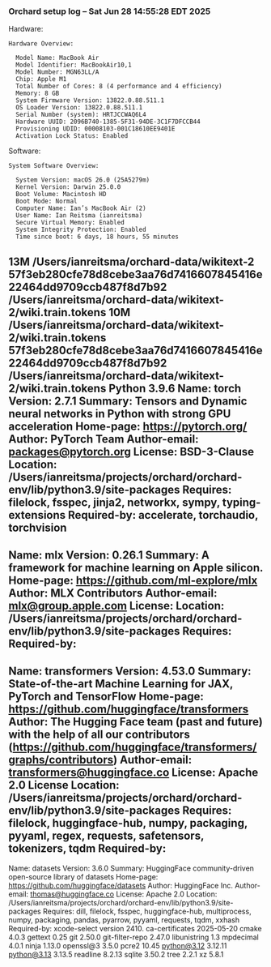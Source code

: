 ### Orchard setup log – Sat Jun 28 14:55:28 EDT 2025

Hardware:

    Hardware Overview:

      Model Name: MacBook Air
      Model Identifier: MacBookAir10,1
      Model Number: MGN63LL/A
      Chip: Apple M1
      Total Number of Cores: 8 (4 performance and 4 efficiency)
      Memory: 8 GB
      System Firmware Version: 13822.0.88.511.1
      OS Loader Version: 13822.0.88.511.1
      Serial Number (system): HRTJCCWAQ6L4
      Hardware UUID: 2096B740-1385-5F31-94DE-3C1F7DFCCB44
      Provisioning UDID: 00008103-001C18610EE9401E
      Activation Lock Status: Enabled

Software:

    System Software Overview:

      System Version: macOS 26.0 (25A5279m)
      Kernel Version: Darwin 25.0.0
      Boot Volume: Macintosh HD
      Boot Mode: Normal
      Computer Name: Ian’s MacBook Air (2)
      User Name: Ian Reitsma (ianreitsma)
      Secure Virtual Memory: Enabled
      System Integrity Protection: Enabled
      Time since boot: 6 days, 18 hours, 55 minutes

 13M	/Users/ianreitsma/orchard-data/wikitext-2
57f3eb280cfe78d8cebe3aa76d7416607845416e22464dd9709ccb487f8d7b92  /Users/ianreitsma/orchard-data/wikitext-2/wiki.train.tokens
 10M	/Users/ianreitsma/orchard-data/wikitext-2/wiki.train.tokens
57f3eb280cfe78d8cebe3aa76d7416607845416e22464dd9709ccb487f8d7b92  /Users/ianreitsma/orchard-data/wikitext-2/wiki.train.tokens
Python 3.9.6
Name: torch
Version: 2.7.1
Summary: Tensors and Dynamic neural networks in Python with strong GPU acceleration
Home-page: https://pytorch.org/
Author: PyTorch Team
Author-email: packages@pytorch.org
License: BSD-3-Clause
Location: /Users/ianreitsma/projects/orchard/orchard-env/lib/python3.9/site-packages
Requires: filelock, fsspec, jinja2, networkx, sympy, typing-extensions
Required-by: accelerate, torchaudio, torchvision
---
Name: mlx
Version: 0.26.1
Summary: A framework for machine learning on Apple silicon.
Home-page: https://github.com/ml-explore/mlx
Author: MLX Contributors
Author-email: mlx@group.apple.com
License: 
Location: /Users/ianreitsma/projects/orchard/orchard-env/lib/python3.9/site-packages
Requires: 
Required-by: 
---
Name: transformers
Version: 4.53.0
Summary: State-of-the-art Machine Learning for JAX, PyTorch and TensorFlow
Home-page: https://github.com/huggingface/transformers
Author: The Hugging Face team (past and future) with the help of all our contributors (https://github.com/huggingface/transformers/graphs/contributors)
Author-email: transformers@huggingface.co
License: Apache 2.0 License
Location: /Users/ianreitsma/projects/orchard/orchard-env/lib/python3.9/site-packages
Requires: filelock, huggingface-hub, numpy, packaging, pyyaml, regex, requests, safetensors, tokenizers, tqdm
Required-by: 
---
Name: datasets
Version: 3.6.0
Summary: HuggingFace community-driven open-source library of datasets
Home-page: https://github.com/huggingface/datasets
Author: HuggingFace Inc.
Author-email: thomas@huggingface.co
License: Apache 2.0
Location: /Users/ianreitsma/projects/orchard/orchard-env/lib/python3.9/site-packages
Requires: dill, filelock, fsspec, huggingface-hub, multiprocess, numpy, packaging, pandas, pyarrow, pyyaml, requests, tqdm, xxhash
Required-by: 
xcode-select version 2410.
ca-certificates 2025-05-20
cmake 4.0.3
gettext 0.25
git 2.50.0
git-filter-repo 2.47.0
libunistring 1.3
mpdecimal 4.0.1
ninja 1.13.0
openssl@3 3.5.0
pcre2 10.45
python@3.12 3.12.11
python@3.13 3.13.5
readline 8.2.13
sqlite 3.50.2
tree 2.2.1
xz 5.8.1
